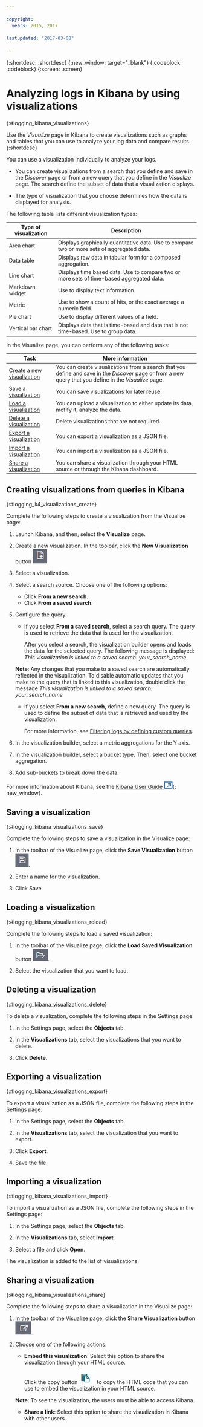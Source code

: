 ```yaml
---

copyright:
  years: 2015, 2017

lastupdated: "2017-03-08"

---
```



{:shortdesc: .shortdesc}
{:new_window: target="_blank"}
{:codeblock: .codeblock}
{:screen: .screen}

# Analyzing logs in Kibana by using visualizations 
{:#logging_kibana_visualizations}

Use the *Visualize* page in Kibana to create visualizations such as graphs and tables that you can use to analyze your log data and compare results. 
{:shortdesc}

You can use a visualization individually to analyze your logs. 

* You can create visualizations from a search that you define and save in the *Discover* page or from a new query that you define in the *Visualize* page. The search define the subset of data that a visualization displays.

* The type of visualization that you choose determines how the data is displayed for analysis.

The following table lists different visualization types:

| Type of visualization | Description |
|-----------------------|-------------|
| Area chart | Displays graphically quantitative data. Use to compare two or more sets of aggregated data. |
| Data table | Displays raw data in tabular form for a composed aggregation. |
| Line chart | Displays time based data. Use to compare two or more sets of time-based aggregated data. |
| Markdown widget | Use to display text information. |
| Metric | Use to show a count of hits, or the exact average a numeric field. |
| Pie chart | Use to display different values of a field. | 
| Vertical bar chart | Displays data that is time-based and data that is not time-based. Use to group data. |

In the Visualize page, you can perform any of the following tasks:

| Task | More information |
|------|------------------|
| [Create a new visualization](logging_kibana_visualizations.html#logging_k4_visualizations_create) | You can create visualizations from a search that you define and save in the *Discover* page or from a new query that you define in the *Visualize* page. |
| [Save a visualization](logging_kibana_visualizations.html#logging_kibana_visualizations_save) | You can save visualizations for later reuse. |
| [Load a visualization](logging_kibana_visualizations.html#logging_kibana_visualizations_reload) | You can upload a visualization to either update its data, mofify it, analyze the data. |
| [Delete a visualization](logging_kibana_visualizations.html#logging_kibana_visualizations_delete) | Delete visualizations that are not required. |
| [Export a visualization](logging_kibana_visualizations.html#logging_kibana_visualizations_export) | You can export a visualization as a JSON file.  |
| [Import a visualization](logging_kibana_visualizations.html#logging_kibana_visualizations_import) | You can import a visualization as a JSON file.  |
| [Share a visualization](logging_kibana_visualizations.html#logging_kibana_visualizations_share) | You can share a visualization through your HTML source or through the Kibana dashboard.  |


## Creating visualizations from queries in Kibana
{:#logging_k4_visualizations_create}

Complete the following steps to create a visualization from the Visualize page:

1. Launch Kibana, and then, select the **Visualize** page.

2. Create a new visualization. In the toolbar, click the **New Visualization** button ![New visualization](images/k4_visualization_new_icon.jpg "New visualization").

3. Select a visualization.
    
4. Select a search source. Choose one of the following options:

    * Click **From a new search**.
    * Click **From a saved search**. 
  
5. Configure the query.

    * If you select **From a saved search**, select a search query. The query is used to retrieve the data that is used for the visualization. 

        After you select a search, the visualization builder opens and loads the data for the selected query. The following message is displayed: *This visualization is linked to a saved search: your_search_name*. 
	
	**Note**: Any changes that you make to a saved search are automatically reflected in the visualization. To disable automatic updates that you make to the query that is linked to this visualization, double click the message *This visualization is linked to a saved search: your_search_name* 

    * If you select **From a new search**, define a new query. The query is used to define the subset of data that is retrieved and used by  the visualization.

        For more information, see [Filtering logs by defining custom queries](k4_filter_queries.html#k4_filter_queries).

6. In the visualization builder, select a metric aggregations for the Y axis.

7. In the visualization builder, select a bucket type. Then, select one bucket aggregation.
  
8. Add sub-buckets to break down the data.

For more information about Kibana, see the [Kibana User Guide ![External link icon](../../../icons/launch-glyph.svg "External link icon")](https://www.elastic.co/guide/en/kibana/4.1/index.html){: new_window}.
 
## Saving a visualization
{:#logging_kibana_visualizations_save}

Complete the following steps to save a visualization in the Visualize page:

1. In the toolbar of the Visualize page, click the **Save Visualization** button ![Save visualization](images/k4_visualization_save_icon.jpg "Save visualization").

2. Enter a name for the visualization.

3. Click Save. 

## Loading a visualization
{:#logging_kibana_visualizations_reload}

Complete the following steps to load a saved visualization:

1. In the toolbar of the Visualize page, click the **Load Saved Visualization** button ![Load saved visualization](images/k4_visualization_open_icon.jpg "Load saved visualization").

2. Select the visualization that you want to load. 



## Deleting a visualization
{:#logging_kibana_visualizations_delete}

To delete a visualization, complete the following steps in the Settings page:

1. In the Settings page, select the **Objects** tab.

2. In the **Visualizations** tab, select the visualizations that you want to delete.

3. Click **Delete**.


## Exporting a visualization
{:#logging_kibana_visualizations_export}

To export a visualization as a JSON file, complete the following steps in the Settings page:

1. In the Settings page, select the **Objects** tab.

2. In the **Visualizations** tab, select the visualization that you want to export.

3. Click **Export**.

4. Save the file.

## Importing a visualization
{:#logging_kibana_visualizations_import}

To import a visualization as a JSON file, complete the following steps in the Settings page:

1. In the Settings page, select the **Objects** tab.

2. In the **Visualizations** tab, select **Import**.

3. Select a file and click **Open**.

The visualization is added to the list of visualizations.


## Sharing a visualization
{:#logging_kibana_visualizations_share}

Complete the following steps to share a visualization in the Visualize page:

1. In the toolbar of the Visualize page, click the **Share Visualization** button ![Share visualization](images/k4_visualization_share_icon.jpg "Share visualization").

2. Choose one of the following actions:

    * **Embed this visualization**: Select this option to share the visualization through your HTML source. 
    
        Click the copy button ![Copy to clipboard](images/k4_copy_to_clipboard.jpg "Copy to clipboard") to copy the HTML code that you can use to embed the visualization in your HTML source. 
	
	**Note**: To see the visualization, the users must be able to access Kibana.
	
    * **Share a link**:  Select this option to share the visualization in Kibana with other users.



